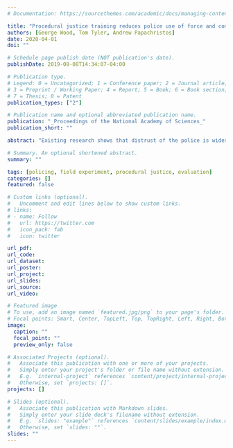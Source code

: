 ```yaml
---
# Documentation: https://sourcethemes.com/academic/docs/managing-content/

title: "Procedural justice training reduces police use of force and complaints against officers"
authors: [George Wood, Tom Tyler, Andrew Papachristos]
date: 2020-04-01
doi: ""

# Schedule page publish date (NOT publication's date).
publishDate: 2019-08-08T14:34:07-04:00

# Publication type.
# Legend: 0 = Uncategorized; 1 = Conference paper; 2 = Journal article;
# 3 = Preprint / Working Paper; 4 = Report; 5 = Book; 6 = Book section;
# 7 = Thesis; 8 = Patent
publication_types: ["2"]

# Publication name and optional abbreviated publication name.
publication: "_Proceedings of the National Academy of Sciences_"
publication_short: ""

abstract: "Existing research shows that distrust of the police is widespread and consequential for public safety. However, there is a shortage of interventions that demonstrably reduce negative police interactions with the communities they serve. A training program in Chicago attempted to encourage 8,480 officers to adopt procedural justice policing strategies. These strategies emphasize respect, neutrality, and transparency in the exercise of authority, while providing opportunities for civilians to explain their side of events. We find that training reduced complaints against the police by 10.0% and reduced the use of force against civilians by 6.4% over 2 y. These findings affirm the feasibility of changing the command and control style of policing which has been associated with popular distrust and the use of force, through a broad training program built around the concept of procedurally just policing."

# Summary. An optional shortened abstract.
summary: ""

tags: [policing, field experiment, procedural justice, evaluation]
categories: []
featured: false

# Custom links (optional).
#   Uncomment and edit lines below to show custom links.
# links:
# - name: Follow
#   url: https://twitter.com
#   icon_pack: fab
#   icon: twitter

url_pdf:
url_code:
url_dataset:
url_poster:
url_project:
url_slides:
url_source:
url_video:

# Featured image
# To use, add an image named `featured.jpg/png` to your page's folder.
# Focal points: Smart, Center, TopLeft, Top, TopRight, Left, Right, BottomLeft, Bottom, BottomRight.
image:
  caption: ""
  focal_point: ""
  preview_only: false

# Associated Projects (optional).
#   Associate this publication with one or more of your projects.
#   Simply enter your project's folder or file name without extension.
#   E.g. `internal-project` references `content/project/internal-project/index.md`.
#   Otherwise, set `projects: []`.
projects: []

# Slides (optional).
#   Associate this publication with Markdown slides.
#   Simply enter your slide deck's filename without extension.
#   E.g. `slides: "example"` references `content/slides/example/index.md`.
#   Otherwise, set `slides: ""`.
slides: ""
---
```

